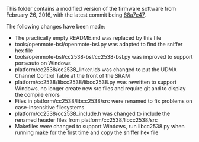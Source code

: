 This folder contains a modified version of the firmware software from February 26, 2016, with the latest commit being [68a7e47](https://github.com/OpenMote/firmware/tree/68a7e470c3e8546f91431d2e08ededd736b7669a).

The following changes have been made:
* The practically empty README.md was replaced by this file
* tools/openmote-bsl/openmote-bsl.py was adapted to find the sniffer hex file
* tools/openmote-bsl/cc2538-bsl/cc2538-bsl.py was improved to support port=auto on Windows
* platform/cc2538/cc2538_linker.lds was changed to put the UDMA Channel Control Table at the front of the SRAM
* platform/cc2538/libcc2538/libcc2538.py was rewritten to support Windows, no longer create new src files and require git and to display the compile errors
* Files in platform/cc2538/libcc2538/src were renamed to fix problems on case-insensitive filesystems
* platform/cc2538/cc2538_include.h was changed to include the renamed header files from platform/cc2538/libcc2538/src
* Makefiles were changed to support Windows, run libcc2538.py when running make for the first time and copy the sniffer hex file
